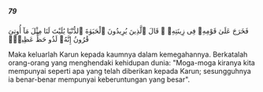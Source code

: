 ##### 79

<span class="ayah">فَخَرَجَ عَلَىٰ قَوْمِهِۦ فِى زِينَتِهِۦ ۖ قَالَ ٱلَّذِينَ يُرِيدُونَ ٱلْحَيَوٰةَ ٱلدُّنْيَا يَٰلَيْتَ لَنَا مِثْلَ مَآ أُوتِىَ قَٰرُونُ إِنَّهُۥ لَذُو حَظٍّ عَظِيمٍۢ</span>

<span class="ayah_translation">Maka keluarlah Karun kepada kaumnya dalam kemegahannya. Berkatalah orang-orang yang menghendaki kehidupan dunia: "Moga-moga kiranya kita mempunyai seperti apa yang telah diberikan kepada Karun; sesungguhnya ia benar-benar mempunyai keberuntungan yang besar".</span>
